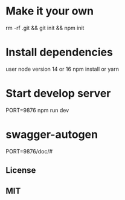 # Make it your own
rm -rf .git && git init && npm init

# Install dependencies
user node version 14 or 16
npm install or yarn

# Start develop server
PORT=9876 npm run dev

# swagger-autogen
PORT=9876/doc/#

License
-------

MIT
-------